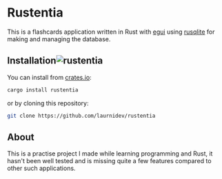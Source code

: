 # Rustentia

This is a flashcards application written in Rust with [egui](https://github.com/emilk/egui)
using [rusqlite](https://github.com/rusqlite/rusqlite) for making and managing the database.

## Installation![rustentia](https://user-images.githubusercontent.com/106421928/236636879-22dc8c2b-0694-4c0e-8108-3e73c0c34243.png)


You can install from [crates.io](https://crates.io/):

```bash
cargo install rustentia
```

or by cloning this repository:

```bash
git clone https://github.com/laurnidev/rustentia
```

## About

This is a practise project I made while learning programming and Rust,
it hasn't been well tested and is missing quite a few features compared to
other such applications.

